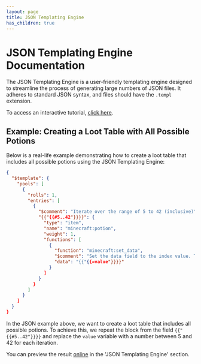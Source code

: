 ```yaml
---
layout: page
title: JSON Templating Engine
has_children: true
---
```


# JSON Templating Engine Documentation

The JSON Templating Engine is a user-friendly templating engine designed to streamline the process of generating large numbers of JSON files. It adheres to standard JSON syntax, and files should have the `.templ` extension.

To access an interactive tutorial, [click here](https://mcdevkit.com/tutorial).

## Example: Creating a Loot Table with All Possible Potions

Below is a real-life example demonstrating how to create a loot table that includes all possible potions using the JSON Templating Engine:

```json
{
  "$template": {
    "pools": [
      {
        "rolls": 1,
        "entries": [
          {
            "$comment": "Iterate over the range of 5 to 42 (inclusive)",
            "{{"{{#5..42"}}}}": {
              "type": "item",
              "name": "minecraft:potion",
              "weight": 1,
              "functions": [
                {
                  "function": "minecraft:set_data",
                  "$comment": "Set the data field to the index value. The '=' sign forces conversion to a number",
                  "data": "{{"{{=value"}}}}"
                }
              ]
            }
          }
        ]
      }
    ]
  }
}
```

In the JSON example above, we want to create a loot table that includes all possible potions. To achieve this, we repeat the block from the field `{{"{{#5..42"}}}}` and replace the `value` variable with a number between 5 and 42 for each iteration.

You can preview the result [online](https://mcdevkit.com/#showcase) in the 'JSON Templating Engine' section.